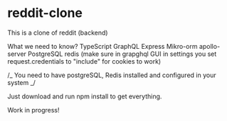 # reddit-clone

This is a clone of reddit (backend)

What we need to know?
TypeScript
GraphQL
Express
Mikro-orm
apollo-server
PostgreSQL
redis
(make sure in grapghql GUI in settings you set request.credentials to "include" for cookies to work)

/_ You need to have postgreSQL, Redis installed and configured in your system _/

Just download and run npm install to get everything.

Work in progress!
